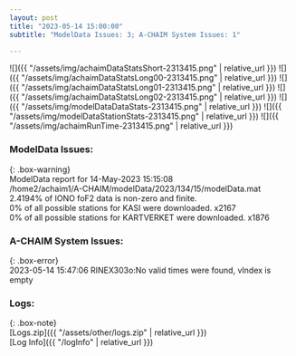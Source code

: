 ```yaml
---
layout: post
title: "2023-05-14 15:00:00"
subtitle: "ModelData Issues: 3; A-CHAIM System Issues: 1"

---
```


![]({{ "/assets/img/achaimDataStatsShort-2313415.png" | relative_url }})
![]({{ "/assets/img/achaimDataStatsLong00-2313415.png" | relative_url }})
![]({{ "/assets/img/achaimDataStatsLong01-2313415.png" | relative_url }})
![]({{ "/assets/img/achaimDataStatsLong02-2313415.png" | relative_url }})
![]({{ "/assets/img/modelDataDataStats-2313415.png" | relative_url }})
![]({{ "/assets/img/modelDataStationStats-2313415.png" | relative_url }})
![]({{ "/assets/img/achaimRunTime-2313415.png" | relative_url }})


### ModelData Issues:  
  
{: .box-warning}  
 ModelData report for 14-May-2023 15:15:08   
 /home2/achaim1/A-CHAIM/modelData/2023/134/15/modelData.mat   
 2.4194% of IONO foF2 data is non-zero and finite.   
 0% of all possible stations for KASI were downloaded. x2167   
 0% of all possible stations for KARTVERKET were downloaded. x1876   
  
### A-CHAIM System Issues:  
  
{: .box-error}  
2023-05-14 15:47:06 RINEX303o:No valid times were found, vIndex is empty  

### Logs:  
  
{: .box-note}  
[Logs.zip]({{ "/assets/other/logs.zip" | relative_url }})  
[Log Info]({{ "/logInfo" | relative_url }})  
